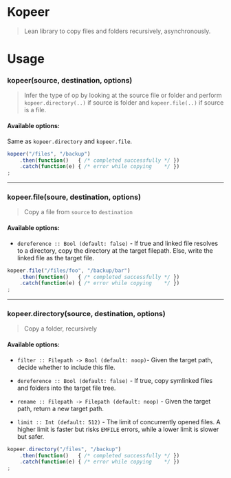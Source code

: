 Kopeer
======

> Lean library to copy files and folders recursively, asynchronously.

Usage
=====

### kopeer(source, destination, options)

> Infer the type of op by looking at the source file or folder and perform
> `kopeer.directory(..)` if source is folder and `kopeer.file(..)` if source is
> a file.

#### Available options:
Same as `kopeer.directory` and `kopeer.file`.

```javascript
kopeer("/files", "/backup")
    .then(function()   { /* completed successfully */ })
    .catch(function(e) { /* error while copying    */ })
;
```

---

### kopeer.file(soure, destination, options)

> Copy a file from `source` to `destination`

#### Available options:

* `dereference :: Bool (default: false)` - If true and linked file resolves to
  a directory, copy the directory at the target filepath. Else, write the linked
  file as the target file.


```javascript
kopeer.file("/files/foo", "/backup/bar")
    .then(function()   { /* completed successfully */ })
    .catch(function(e) { /* error while copying    */ })
;
```

---

### kopeer.directory(source, destination, options)

> Copy a folder, recursively

#### Available options:

* `filter :: Filepath -> Bool (default: noop)`- Given the target path, decide
  whether to include this file.

* `dereference :: Bool (default: false)` - If true, copy symlinked files and
  folders into the target file tree.

* `rename :: Filepath -> Filepath (default: noop)` - Given the target path,
  return a new target path.

* `limit :: Int (default: 512)` - The limit of concurrently opened files.
  A higher limit is faster but risks `EMFILE` errors, while a lower limit is
  slower but safer.

```javascript
kopeer.directory("/files", "/backup")
    .then(function()   { /* completed successfully */ })
    .catch(function(e) { /* error while copying    */ })
;
```
